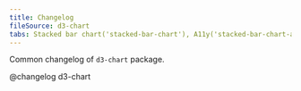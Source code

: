 ```yaml
---
title: Changelog
fileSource: d3-chart
tabs: Stacked bar chart('stacked-bar-chart'), A11y('stacked-bar-chart-a11y'), API('stacked-bar-chart-api'), Examples('stacked-bar-chart-d3-code'), Changelog('d3-chart-changelog')
---
```


Common changelog of `d3-chart` package.

@changelog d3-chart
